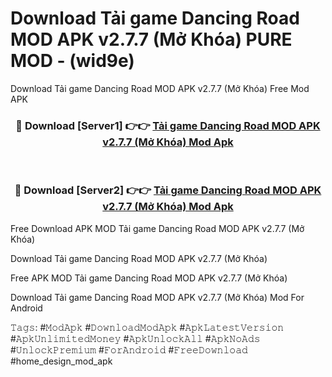 # Download Tải game Dancing Road MOD APK v2.7.7 (Mở Khóa) PURE MOD - (wid9e)
Download Tải game Dancing Road MOD APK v2.7.7 (Mở Khóa) Free Mod APK

<div align="center">
<h3>🔴 Download [Server1] 👉👉 <a href="https://apk-comot.site?title=Tải_game_Dancing_Road_MOD_APK_v2.7.7_(Mở_Khóa)">Tải game Dancing Road MOD APK v2.7.7 (Mở Khóa) Mod Apk</a></h3><br>

<h3>🔴 Download [Server2] 👉👉 <a href="https://apk-comot.site?title=Tải_game_Dancing_Road_MOD_APK_v2.7.7_(Mở_Khóa)">Tải game Dancing Road MOD APK v2.7.7 (Mở Khóa) Mod Apk</a></h3>
</div>


Free Download APK MOD Tải game Dancing Road MOD APK v2.7.7 (Mở Khóa)

Download Tải game Dancing Road MOD APK v2.7.7 (Mở Khóa) 

Free APK MOD Tải game Dancing Road MOD APK v2.7.7 (Mở Khóa) 

Download Tải game Dancing Road MOD APK v2.7.7 (Mở Khóa) Mod For Android

𝚃𝚊𝚐𝚜: #𝙼𝚘𝚍𝙰𝚙𝚔 #𝙳𝚘𝚠𝚗𝚕𝚘𝚊𝚍𝙼𝚘𝚍𝙰𝚙𝚔 #𝙰𝚙𝚔𝙻𝚊𝚝𝚎𝚜𝚝𝚅𝚎𝚛𝚜𝚒𝚘𝚗 #𝙰𝚙𝚔𝚄𝚗𝚕𝚒𝚖𝚒𝚝𝚎𝚍𝙼𝚘𝚗𝚎𝚢 #𝙰𝚙𝚔𝚄𝚗𝚕𝚘𝚌𝚔𝙰𝚕𝚕 #𝙰𝚙𝚔𝙽𝚘𝙰𝚍𝚜 #𝚄𝚗𝚕𝚘𝚌𝚔𝙿𝚛𝚎𝚖𝚒𝚞𝚖 #𝙵𝚘𝚛𝙰𝚗𝚍𝚛𝚘𝚒𝚍 #𝙵𝚛𝚎𝚎𝙳𝚘𝚠𝚗𝚕𝚘𝚊𝚍 #home_design_mod_apk